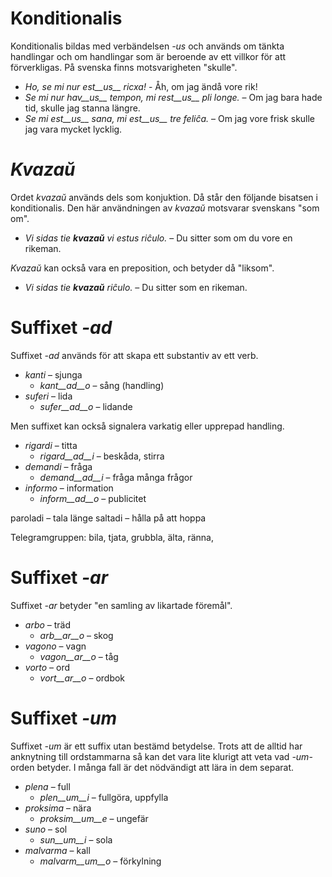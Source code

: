 # Konditionalis

Konditionalis bildas med verbändelsen *-us* och används om tänkta handlingar och om handlingar som är beroende av ett villkor för att förverkligas. På svenska finns motsvarigheten "skulle".

- *Ho, se mi nur est__us__ ricxa!* - Åh, om jag ändå vore rik!
- *Se mi nur hav__us__ tempon, mi rest__us__ pli longe.* – Om jag bara hade tid, skulle jag stanna längre.
- *Se mi est__us__ sana, mi est__us__ tre feliĉa.* – Om jag vore frisk skulle jag vara mycket lycklig.

# *Kvazaŭ*

Ordet *kvazaŭ* används dels som konjuktion. Då står den följande bisatsen i konditionalis. Den här användningen av *kvazaŭ* motsvarar svenskans "som om".

- *Vi sidas tie __kvazaŭ__ vi estus riĉulo.* – Du sitter som om du vore en rikeman.

*Kvazaŭ* kan också vara en preposition, och betyder då "liksom".

- *Vi sidas tie __kvazaŭ__ riĉulo.* – Du sitter som en rikeman.
 
# Suffixet *-ad*

Suffixet *-ad* används för att skapa ett substantiv av ett verb.

- *kanti* – sjunga
  - *kant__ad__o* – sång (handling)
- *suferi* – lida
  - *sufer__ad__o* – lidande

Men suffixet kan också signalera varkatig eller upprepad handling.

- *rigardi* – titta
  - *rigard__ad__i* – beskåda, stirra
- *demandi* – fråga
  - *demand__ad__i* – fråga många frågor
- *informo* – information
  - *inform__ad__o* – publicitet

paroladi – tala länge
saltadi – hålla på att hoppa

Telegramgruppen: bila, tjata, grubbla, älta, ränna, 


# Suffixet *-ar*

Suffixet *-ar* betyder "en samling av likartade föremål".

- *arbo* – träd
	- *arb__ar__o* – skog
- *vagono* – vagn
	- *vagon__ar__o* – tåg
- *vorto* – ord
	- *vort__ar__o* – ordbok
 

# Suffixet *-um*

Suffixet *-um* är ett suffix utan bestämd betydelse. Trots att de alltid har anknytning till ordstammarna så kan det vara lite klurigt att veta vad *-um*-orden betyder. I många fall är det nödvändigt att lära in dem separat.

- *plena* – full
  -  *plen__um__i* – fullgöra, uppfylla
- *proksima* – nära
  -  *proksim__um__e* – ungefär
- *suno* – sol 
  -  *sun__um__i* – sola 
- *malvarma* – kall
  -  *malvarm__um__o* – förkylning
 
